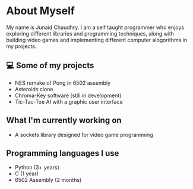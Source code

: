 # About Myself

My name is Junaid Chaudhry. I am a self taught programmer who enjoys exploring different libraries and programming techniques, along with building video games and implementing different computer alogorithms in my projects.

## :computer: Some of my projects
- NES remake of Pong in 6502 assembly
- Asteroids clone
- Chroma-Key software (still in development)
- Tic-Tac-Toe AI with a graphic user interface

## What I'm currently working on
- A sockets library designed for video game programming

## Programming languages I use
- Python (3+ years)
- C (1 year)
- 6502 Assembly (2 months)
